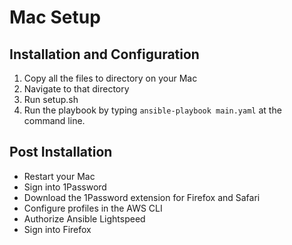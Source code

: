 # Mac Setup

## Installation and Configuration
1. Copy all the files to directory on your Mac 
1. Navigate to that directory 
1. Run setup.sh
1. Run the playbook by typing `ansible-playbook main.yaml` at the command line.

## Post Installation
- Restart your Mac
- Sign into 1Password
- Download the 1Password extension for Firefox and Safari
- Configure profiles in the AWS CLI
- Authorize Ansible Lightspeed
- Sign into Firefox
